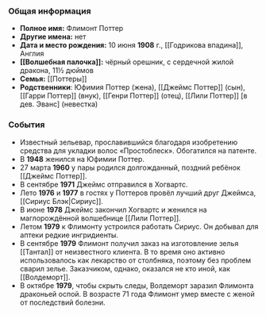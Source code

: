 ### Общая информация
- **Полное имя:** Флимонт Поттер
- **Другие имена:** нет
- **Дата и место рождения:** 10 июня **1908** г., [[Годрикова впадина]], Англия
- **[[Волшебная палочка]]:** чёрный орешник, с сердечной жилой дракона, 11½ дюймов
- **Семья:** [[Поттеры]]
- **Родственники**: Юфимия Поттер (жена), [[Джеймс Поттер]] (сын), [[Гарри Поттер]] (внук), [[Генри Поттер]] (отец), [[Лили Поттер]] [в дев. Эванс] (невестка)

### События
- Известный зельевар, прославившийся благодаря изобретению средства для укладки волос «Простоблеск». Обогатился на патенте.
- В **1948** женился на Юфимии Поттер.
- 27 марта **1960** у пары родился долгожданный, поздний ребёнок [[Джеймс Поттер]].
- В сентябре **1971** Джеймс отправился в Хогвартс.
- Лето **1976** и **1977** в гостях у Поттеров провёл лучший друг Джеймса, [[Сириус Блэк|Сириус]].
- В июне **1978** Джеймс закончил Хогвартс и женился на маглорождённой волшебнице [[Лили Поттер]].
- Летом **1979** к Флимонту устроился работать Сириус. Он добывал для аптеки редкие ингридиенты.
- В сентябре **1979** Флимонт получил заказ на изготовление зелья [[Тантал]] от неизвестного клиента. В то время оно активно использовалось как лекарство от столбняка, поэтому без проблем сварил зелье. Заказчиком, однако, оказался не кто иной, как [[Волдеморт]].
- В октябре **1979**, чтобы скрыть следы, Волдеморт заразил Флимонта драконьей оспой. В возрасте 71 года Флимонт умер вместе с женой от последствий болезни.